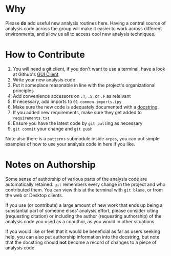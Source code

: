 # Why

Please **do** add useful new analysis routines here. Having a central source of analysis code across the group will make it easier to work across different environments, and allow us all to access cool new analysis techniques.

# How to Contribute

1. You will need a git client, if you don't want to use a terminal, have a look at Github's [GUI Client](https://desktop.github.com/)
2. Write your new analysis code
3. Put it someplace reasonable in line with the project's organizational principles
4. Add convenience accessors on `.T`, `.S`, or `.F` as relelvant
5. If necessary, add imports to `01-common-imports.ipy`
6. Make sure the new code is adequately documented with a [docstring](https://en.wikipedia.org/wiki/Docstring#Python).
7. If you added new requirements, make sure they get added to `requirements.txt`
8. Ensure you have the latest code by `git pull`ing as necessary 
9. `git commit` your change and `git push`


Note also there is a `patterns` submodule inside `arpes`, you can put simple examples of how to use your analysis code in here if you like.

# Notes on Authorship

Some sense of authorship of various parts of the analysis code are automatically retained. `git` remembers every change in the project and who contributed them. You can view this at the terminal with `git blame`, or from the web or Desktop clients.

If you use (or contribute) a large amount of new work that ends up being a substantial part of someone elses' analysis effort, please consider citing (requesting citation) or including the author (requesting authorship) of the analysis code you used as a coauthor, as you would in other situations.

If you would like or feel that it would be beneficial as far as users seeking help, you can also put authorship information into the docstring, but note that the docstring should **not** become a record of changes to a piece of analysis code.
